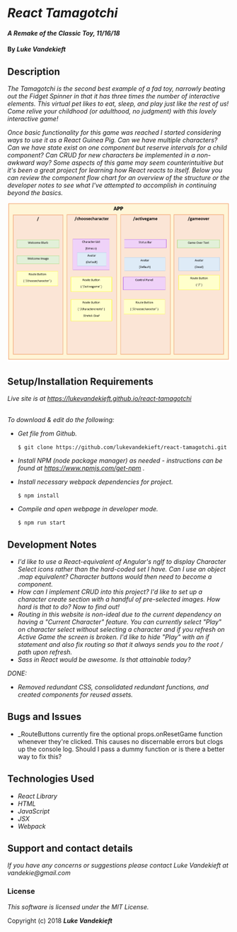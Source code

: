 # _React Tamagotchi_

#### _A Remake of the Classic Toy, 11/16/18_

#### By _**Luke Vandekieft**_

## Description

_The Tamagotchi is the second best example of a fad toy, narrowly beating out the Fidget Spinner in that it has three times the number of interactive elements. This virtual pet likes to eat, sleep, and play just like the rest of us! Come relive your childhood (or adulthood, no judgment) with this lovely interactive game!_

_Once basic functionality for this game was reached I started considering ways to use it as a React Guinea Pig. Can we have multiple characters? Can we have state exist on one component but reserve intervals for a child component? Can CRUD for new characters be implemented in a non-awkward way? Some aspects of this game may seem counterintuitive but it's been a great project for learning how React reacts to itself. Below you can review the component flow chart for an overview of the structure or the developer notes to see what I've attempted to accomplish in continuing beyond the basics._

![Component Flow](src/assets/images/component-flow.PNG)

## Setup/Installation Requirements

_Live site is at https://lukevandekieft.github.io/react-tamagotchi_
<br>
<br>

_To download & edit do the following:_

* _Get file from Github._

      $ git clone https://github.com/lukevandekieft/react-tamagotchi.git

* _Install NPM (node package manager) as needed - instructions can be found at https://www.npmjs.com/get-npm ._

* _Install necessary webpack dependencies for project._

      $ npm install

* _Compile and open webpage in developer mode._

      $ npm run start


## Development Notes

* _I'd like to use a React-equivalent of Angular's ngIf to display Character Select icons rather than the hard-coded set I have. Can I use an object .map equivalent? Character buttons would then need to become a component._
* _How can I implement CRUD into this project? I'd like to set up a character create section with a handful of pre-selected images. How hard is that to do? Now to find out!_
* _Routing in this website is non-ideal due to the current dependency on having a "Current Character" feature. You can currently select "Play" on character select without selecting a character and if you refresh on Active Game the screen is broken. I'd like to hide "Play" with an if statement and also fix routing so that it always sends you to the root / path upon refresh._
* _Sass in React would be awesome. Is that attainable today?_

_DONE:_
* _Removed redundant CSS, consolidated redundant functions, and created components for reused assets._

## Bugs and Issues

* _RouteButtons currently fire the optional props.onResetGame function whenever they're clicked. This causes no discernable errors but clogs up the console log. Should I pass a dummy function or is there a better way to fix this?

## Technologies Used

* _React Library_
* _HTML_
* _JavaScript_
* _JSX_
* _Webpack_

## Support and contact details

_If you have any concerns or suggestions please contact Luke Vandekieft at vandekie@gmail.com_

### License

*This software is licensed under the MIT License.*

Copyright (c) 2018 **_Luke Vandekieft_**

